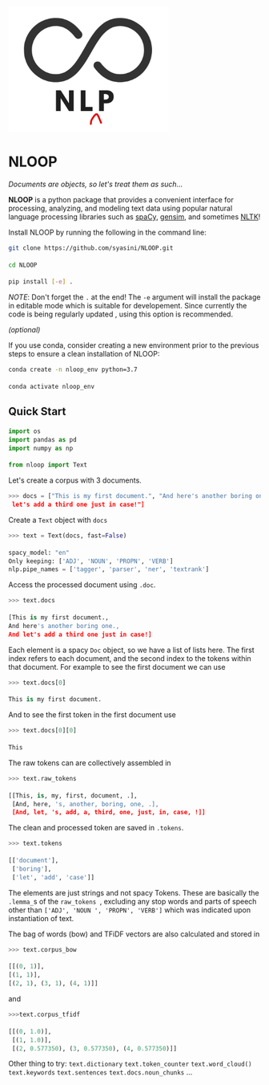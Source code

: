 <img src="logo.png" height="250"/>

# NLOOP
_Documents are objects, so let's treat them as such..._


**NLOOP** is a python package that provides a convenient interface for
 processing, analyzing, and modeling text data using popular natural language
  processing libraries such as [spaCy](https://spacy.io/), [gensim](https://radimrehurek.com/gensim/), and sometimes [NLTK](http://www.nltk.org/)! 

Install NLOOP by running the following in the command line:

```bash
git clone https://github.com/syasini/NLOOP.git

cd NLOOP

pip install [-e] .
```

_NOTE_: Don't forget the `.` at the end! 
The `-e` argument will install the package in editable mode which is suitable
 for developement. Since currently the code is being regularly updated
 , using this option is recommended. 

_(optional)_

If you use conda, consider creating a new environment prior to the previous steps to ensure a clean installation of NLOOP:

```bash
conda create -n nloop_env python=3.7

conda activate nloop_env
```

## Quick Start

```python
import os
import pandas as pd
import numpy as np

from nloop import Text
```

Let's create a corpus with 3 documents.
```python
>>> docs = ["This is my first document.", "And here's another boring one.", "And
 let's add a third one just in case!"]
```

Create a `Text` object with `docs`
```python
>>> text = Text(docs, fast=False)

spacy_model: "en"
Only keeping: ['ADJ', 'NOUN', 'PROPN', 'VERB']
nlp.pipe_names = ['tagger', 'parser', 'ner', 'textrank']
```

Access the processed document using `.doc`.
```python
>>> text.docs

[This is my first document., 
And here's another boring one., 
And let's add a third one just in case!]
```

Each element is a spacy `Doc` object, so we have a list of lists here. The first
 index refers to each document, and the second index to the tokens within
  that document. For example to see the first document we can use

```python
>>> text.docs[0]

This is my first document.
```

And to see the first token in the first document use 
```python
>>> text.docs[0][0]

This
```

The raw tokens can are collectively assembled in 
```python
>>> text.raw_tokens

[[This, is, my, first, document, .],
 [And, here, 's, another, boring, one, .],
 [And, let, 's, add, a, third, one, just, in, case, !]]
```

The clean and processed token are saved in `.tokens`. 
```python 
>>> text.tokens

[['document'], 
 ['boring'], 
 ['let', 'add', 'case']]
```

The elements are just strings
 and not spacy Tokens. These are basically the `.lemma_`s of the `raw_tokens
 `, excluding any stop words and parts of speech other than `['ADJ', 'NOUN
 ', 'PROPN', 'VERB']` which was indicated upon instantiation of text. 
 
 The bag of words (bow) and TFiDF vectors are also calculated and stored in 
 
 ```python
>>> text.corpus_bow

[[(0, 1)], 
 [(1, 1)], 
 [(2, 1), (3, 1), (4, 1)]]
```

and 

```python
>>>text.corpus_tfidf

[[(0, 1.0)],
 [(1, 1.0)],
 [(2, 0.577350), (3, 0.577350), (4, 0.577350)]]
```

Other thing to try:
 `text.dictionary` 
 `text.token_counter`
  `text.word_cloud()`
  `text.keywords`
  `text.sentences`
  `text.docs.noun_chunks`
  ... 